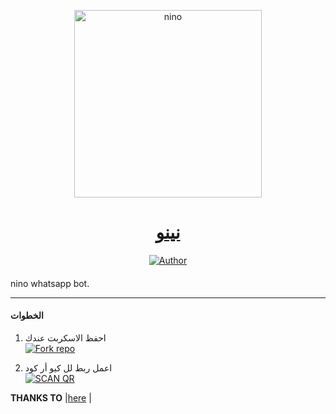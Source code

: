 
<p align="center">  
  <a href="https://youtu.be/WcA7GZuaN0A">
    <img alt="nino" height="300" src="https://telegra.ph/file/4fedb05e75bd0fea7c627.jpg">
    <h1 align="center">نينو</h1>
  </a>
</p>
<p align="center">
<a href="https://wa.me/201206178781"><img title="Author" src="https://img.shields.io/badge/nino-darkgreen?style=for-the-badge&logo=whatsapp"></a>
<p/>

####  
nino whatsapp bot.

***

#### الخطوات

1. احفظ الاسكربت عندك
    <br>
<a href='https://github.com/Hashira0h/neno/fork' target="_blank"><img alt='Fork repo' src='https://img.shields.io/badge/Fork Repo-100000?style=for-the-badge&logo=scan&logoColor=white&labelColor=black&color=black'/></a>

2. اعمل ربط لل كيو أر كود
    <br>
<a href='https://replit.com/@Guru322/GURU-BOT-QR-CODE-GENERATOR?v=1' target="_blank"><img alt='SCAN QR' src='https://img.shields.io/badge/Scan_qr-100000?style=for-the-badge&logo=scan&logoColor=white&labelColor=black&color=black'/></a>


 **THANKS TO** |[here](https://www.instagram.com/mohamedekramy.moyt/#thanks-to) | 

